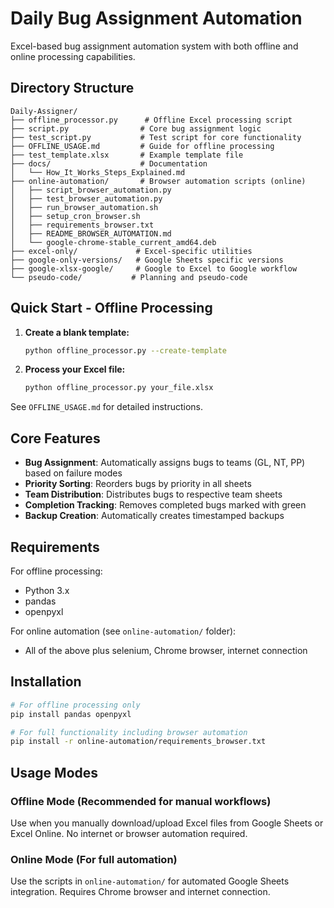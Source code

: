 # Daily Bug Assignment Automation

Excel-based bug assignment automation system with both offline and online processing capabilities.

## Directory Structure

```
Daily-Assigner/
├── offline_processor.py      # Offline Excel processing script
├── script.py                # Core bug assignment logic
├── test_script.py           # Test script for core functionality
├── OFFLINE_USAGE.md         # Guide for offline processing
├── test_template.xlsx       # Example template file
├── docs/                    # Documentation
│   └── How_It_Works_Steps_Explained.md
├── online-automation/       # Browser automation scripts (online)
│   ├── script_browser_automation.py
│   ├── test_browser_automation.py
│   ├── run_browser_automation.sh
│   ├── setup_cron_browser.sh
│   ├── requirements_browser.txt
│   ├── README_BROWSER_AUTOMATION.md
│   └── google-chrome-stable_current_amd64.deb
├── excel-only/             # Excel-specific utilities
├── google-only-versions/   # Google Sheets specific versions
├── google-xlsx-google/     # Google to Excel to Google workflow
└── pseudo-code/           # Planning and pseudo-code

```

## Quick Start - Offline Processing

1. **Create a blank template:**
   ```bash
   python offline_processor.py --create-template
   ```

2. **Process your Excel file:**
   ```bash
   python offline_processor.py your_file.xlsx
   ```

See `OFFLINE_USAGE.md` for detailed instructions.

## Core Features

- **Bug Assignment**: Automatically assigns bugs to teams (GL, NT, PP) based on failure modes
- **Priority Sorting**: Reorders bugs by priority in all sheets
- **Team Distribution**: Distributes bugs to respective team sheets
- **Completion Tracking**: Removes completed bugs marked with green
- **Backup Creation**: Automatically creates timestamped backups

## Requirements

For offline processing:
- Python 3.x
- pandas
- openpyxl

For online automation (see `online-automation/` folder):
- All of the above plus selenium, Chrome browser, internet connection

## Installation

```bash
# For offline processing only
pip install pandas openpyxl

# For full functionality including browser automation
pip install -r online-automation/requirements_browser.txt
```

## Usage Modes

### Offline Mode (Recommended for manual workflows)
Use when you manually download/upload Excel files from Google Sheets or Excel Online.
No internet or browser automation required.

### Online Mode (For full automation)
Use the scripts in `online-automation/` for automated Google Sheets integration.
Requires Chrome browser and internet connection. 